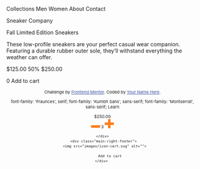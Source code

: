  Collections
  Men
  Women
  About
  Contact

  Sneaker Company

  Fall Limited Edition Sneakers

  These low-profile sneakers are your perfect casual wear companion. Featuring a 
  durable rubber outer sole, they’ll withstand everything the weather can offer.

  $125.00
  50%
  $250.00

  0
  Add to cart
  
  <div class="attribution">
    Challenge by <a href="https://www.frontendmentor.io?ref=challenge" target="_blank">Frontend Mentor</a>. 
    Coded by <a href="#">Your Name Here</a>.

<!-- Feel free to remove these styles or customise in your own stylesheet 👍 -->
  <style>
    .attribution { font-size: 11px; text-align: center; }
    .attribution a { color: hsl(228, 45%, 44%); }
  </style>
font-family: 'Fraunces', serif;
font-family: 'Kumbh Sans', sans-serif;
font-family: 'Montserrat', sans-serif;
Learn


 <div class="main-right-price2">
      $250.00
    </div>
    <div class="main-right-calcul" >
        <img src="images/icon-minus.svg" alt="">
             3
        <img src="images/icon-plus.svg" alt="">

    </div>
     <div class="main-right-footer">
      <img src="images/icon-cart.svg" alt="">

           Add to cart
     </div>  

